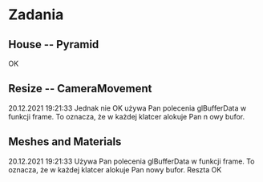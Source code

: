 # Zadania

## House -- Pyramid

OK

## Resize -- CameraMovement 

20.12.2021 19:21:33 
Jednak nie OK używa Pan polecenia glBufferData w funkcji frame. To oznacza, że w każdej klatcer alokuje Pan n owy bufor. 

## Meshes and Materials

20.12.2021 19:21:33 
Używa Pan polecenia glBufferData w funkcji frame. To oznacza, że w każdej klatcer alokuje Pan nowy bufor. Reszta OK
